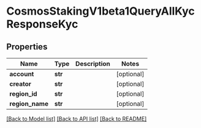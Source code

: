 # CosmosStakingV1beta1QueryAllKycResponseKyc

## Properties
Name | Type | Description | Notes
------------ | ------------- | ------------- | -------------
**account** | **str** |  | [optional] 
**creator** | **str** |  | [optional] 
**region_id** | **str** |  | [optional] 
**region_name** | **str** |  | [optional] 

[[Back to Model list]](../README.md#documentation-for-models) [[Back to API list]](../README.md#documentation-for-api-endpoints) [[Back to README]](../README.md)

